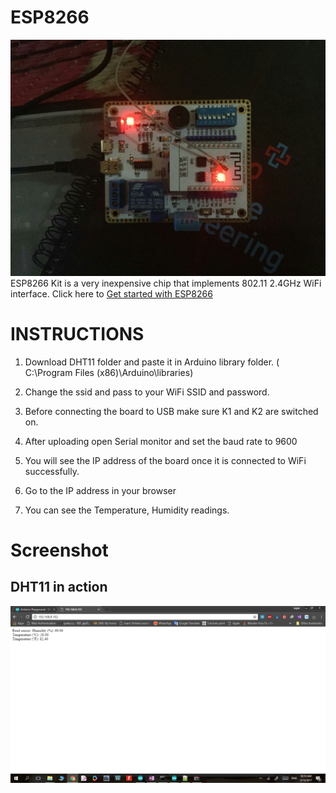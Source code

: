 # ESP8266

![ESP8266 KIT](https://github.com/KajanM/ESP8266/blob/master/ESP8266%20kit.jpg?raw=true")
ESP8266 Kit is a very inexpensive chip that implements 802.11 2.4GHz WiFi interface.
Click here to [Get started with ESP8266](https://github.com/esp8266/Arduino)

# INSTRUCTIONS
1. Download DHT11 folder and paste it in Arduino library folder. ( C:\Program Files (x86)\Arduino\libraries\)

2. Change the ssid and pass to your WiFi SSID and password.

3. Before connecting the board to USB make sure K1 and K2 are switched on.

4. After uploading open Serial monitor and set the baud rate to 9600

5. You will see the IP address of the board once it is connected to WiFi successfully.

6. Go to the IP address in your browser

7. You can see the Temperature, Humidity readings.

# Screenshot

## DHT11 in action
![DHT11](https://github.com/KajanM/ESP8266/blob/master/working.png?raw=true")

